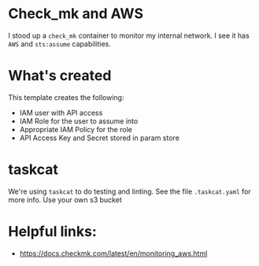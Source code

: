 # Check_mk and AWS
I stood up a `check_mk` container to monitor my internal network.  I see it has `AWS` and `sts:assume` capabilities.

# What's created

This template creates the following:

- IAM user with API access
- IAM Role for the user to assume into
- Appropriate IAM Policy for the role
- API Access Key and Secret stored in param store


# taskcat
We're using `taskcat` to do testing and linting. See the file `.taskcat.yaml` for more info.  Use your own s3 bucket

# Helpful links:

- https://docs.checkmk.com/latest/en/monitoring_aws.html

